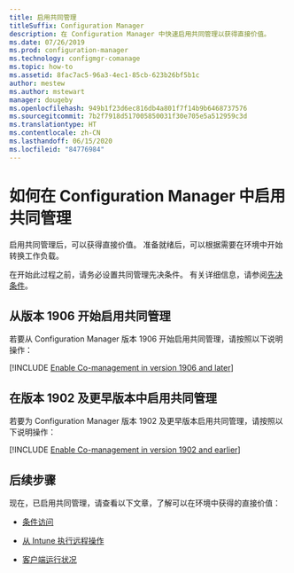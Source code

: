 ```yaml
---
title: 启用共同管理
titleSuffix: Configuration Manager
description: 在 Configuration Manager 中快速启用共同管理以获得直接价值。
ms.date: 07/26/2019
ms.prod: configuration-manager
ms.technology: configmgr-comanage
ms.topic: how-to
ms.assetid: 8fac7ac5-96a3-4ec1-85cb-623b26bf5b1c
author: mestew
ms.author: mstewart
manager: dougeby
ms.openlocfilehash: 949b1f23d6ec816db4a801f7f14b9b6468737576
ms.sourcegitcommit: 7b2f7918d517005850031f30e705e5a512959c3d
ms.translationtype: HT
ms.contentlocale: zh-CN
ms.lasthandoff: 06/15/2020
ms.locfileid: "84776984"
---
```

# <a name="how-to-enable-co-management-in-configuration-manager"></a>如何在 Configuration Manager 中启用共同管理

启用共同管理后，可以获得直接价值。 准备就绪后，可以根据需要在环境中开始转换工作负载。

在开始此过程之前，请务必设置共同管理先决条件。 有关详细信息，请参阅[先决条件](overview.md#prerequisites)。

## <a name="enable-co-management-starting-in-version-1906"></a>从版本 1906 开始启用共同管理

若要从 Configuration Manager 版本 1906 开始启用共同管理，请按照以下说明操作：

[!INCLUDE [Enable Co-management in version 1906 and later](includes/enable-co-management-1906-and-higher.md)]

## <a name="enable-co-management-in-version-1902-and-earlier"></a>在版本 1902 及更早版本中启用共同管理

若要为 Configuration Manager 版本 1902 及更早版本启用共同管理，请按照以下说明操作：

[!INCLUDE [Enable Co-management in version 1902 and earlier](includes/enable-co-management-1902-and-earlier.md)]

## <a name="next-steps"></a>后续步骤

现在，已启用共同管理，请查看以下文章，了解可以在环境中获得的直接价值：

- [条件访问](quickstart-conditional-access.md)  

- [从 Intune 执行远程操作](quickstart-remote-actions.md)  

- [客户端运行状况](quickstart-client-health.md)  
